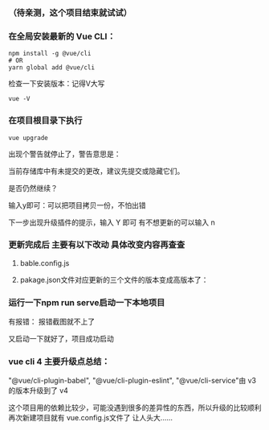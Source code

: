 ### （待亲测，这个项目结束就试试）

### 在全局安装最新的 Vue CLI：

    npm install -g @vue/cli
    # OR
    yarn global add @vue/cli

检查一下安装版本：记得V大写

    vue -V
        
### 在项目根目录下执行

    vue upgrade
    
出现个警告就停止了，警告意思是：

当前存储库中有未提交的更改，建议先提交或隐藏它们。

是否仍然继续？

输入y即可：可以把项目拷贝一份，不怕出错

下一步出现升级插件的提示，输入 Y 即可  有不想更新的可以输入 n


### 更新完成后  主要有以下改动 具体改变内容再查查

1. bable.config.js

2.  pakage.json文件对应更新的三个文件的版本变成高版本了：


### 运行一下npm run serve启动一下本地项目
    
有报错： 报错截图就不上了

又启动一下就好了，项目成功启动


### vue cli 4 主要升级点总结：
    
"@vue/cli-plugin-babel", "@vue/cli-plugin-eslint", "@vue/cli-service"由 v3 的版本升级到了 v4
    
这个项目用的依赖比较少，可能没遇到很多的差异性的东西，所以升级的比较顺利  再次新建项目就有 vue.config.js文件了  让人头大......
